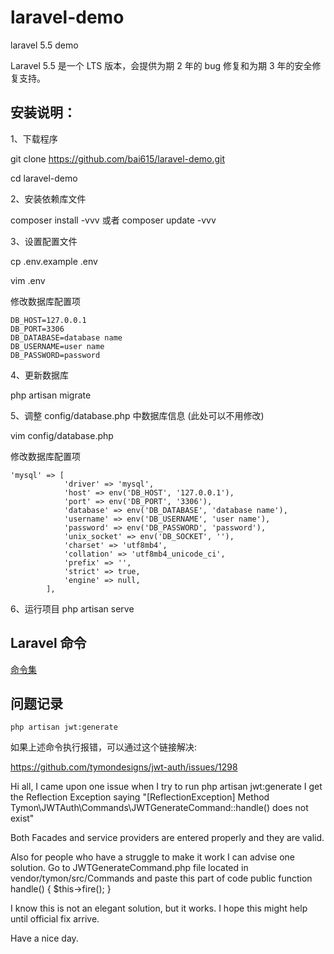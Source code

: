 # laravel-demo

laravel 5.5 demo

Laravel 5.5 是一个 LTS 版本，会提供为期 2 年的 bug 修复和为期 3 年的安全修复支持。


## 安装说明：

1、下载程序

git clone https://github.com/bai615/laravel-demo.git

cd laravel-demo


2、安装依赖库文件

composer install -vvv 或者 composer update -vvv

3、设置配置文件

cp .env.example .env

vim .env

修改数据库配置项
```
DB_HOST=127.0.0.1
DB_PORT=3306
DB_DATABASE=database name
DB_USERNAME=user name
DB_PASSWORD=password
```

4、更新数据库

php artisan migrate

5、调整 config/database.php 中数据库信息 (此处可以不用修改)

vim config/database.php

修改数据库配置项
```
'mysql' => [
            'driver' => 'mysql',
            'host' => env('DB_HOST', '127.0.0.1'),
            'port' => env('DB_PORT', '3306'),
            'database' => env('DB_DATABASE', 'database name'),
            'username' => env('DB_USERNAME', 'user name'),
            'password' => env('DB_PASSWORD', 'password'),
            'unix_socket' => env('DB_SOCKET', ''),
            'charset' => 'utf8mb4',
            'collation' => 'utf8mb4_unicode_ci',
            'prefix' => '',
            'strict' => true,
            'engine' => null,
        ],
```

6、运行项目
php artisan serve


## Laravel 命令
[命令集](command.md) 



## 问题记录

```
php artisan jwt:generate
```
如果上述命令执行报错，可以通过这个链接解决:

https://github.com/tymondesigns/jwt-auth/issues/1298

Hi all,
I came upon one issue when I try to run php artisan jwt:generate I get the Reflection Exception saying "[ReflectionException] Method Tymon\JWTAuth\Commands\JWTGenerateCommand::handle() does not exist"

Both Facades and service providers are entered properly and they are valid.

Also for people who have a struggle to make it work I can advise one solution. Go to JWTGenerateCommand.php file located in vendor/tymon/src/Commands and paste this part of code public function handle() { $this->fire(); }

I know this is not an elegant solution, but it works. I hope this might help until official fix arrive.

Have a nice day.
